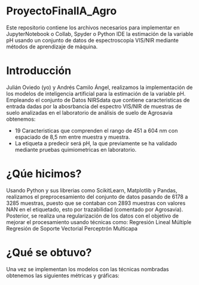 # ProyectoFinalIA_Agro
Este repositorio contiene los archivos necesarios para implementar en JupyterNotebook o Collab, Spyder o Python IDE la estimación de la variable pH usando un conjunto de datos de espectroscopía VIS/NIR mediante métodos de aprendizaje de máquina.
# Introducción
Julián Oviedo (yo) y Andrés Camilo Ángel, realizamos la implementación de los modelos de inteligencia artificial para la estimación de la variable pH. Empleando el conjunto de Datos NIRSdata que contiene caracteristicas de entrada dadas por la abosrbancia del espectro VIS/NIR de muestras de suelo analizadas en el laboratorio de análisis de suelo de Agrosavia obtenemos: 
 - 19 Caracteristicas que comprenden el rango de 451 a 604 nm con espaciado de 8,5 nm  entre muestra y muestra.
 -  La etiqueta a predecir será pH, la que previamente se ha validado mediante pruebas quimiometricas en laboratorio.

# ¿Qúe hicimos?

Usando Python y sus librerias como ScikitLearn, Matplotlib y Pandas, realizamos el preprocesamiento del conjunto de datos pasando de 6178 a 3285 muestras, puesto que se contaban con 2893 muestras con valores NAN en el etiquetado, esto por trazabilidad (comentado por Agrosavia). Posterior, se realiza una regularización de los datos con el objetivo de mejorar el procesamiento usando técnicas como: 
Regresión Lineal Múltiple
Regresión de Soporte Vectorial
Perceptrón Multicapa

# ¿Qué se obtuvo?

Una vez se implementan los modelos con las técnicas nombradas obtenemos las siguientes métricas y gráficas:


